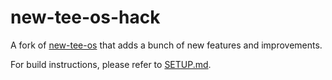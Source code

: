 # new-tee-os-hack

A fork of [new-tee-os](https://github.com/new-tee-os/new-tee-os) that adds a bunch of new features and improvements.

For build instructions, please refer to [SETUP.md](./SETUP.md).
